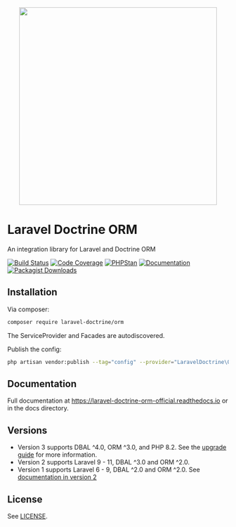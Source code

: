 <p align="center">
    <img src="https://placehold.co/10x10/337ab7/337ab7.png" width="100%" height="15px">
    <img width="450px" src="https://github.com/laravel-doctrine/orm/blob/3.0.x/docs/banner.png"/>
</p>

Laravel Doctrine ORM
====================

An integration library for Laravel and Doctrine ORM

[![Build Status](https://github.com/laravel-doctrine/orm/actions/workflows/continuous-integration.yml/badge.svg)](https://github.com/laravel-doctrine/orm/actions/workflows/continuous-integration.yml?query=branch%3Amain)
[![Code Coverage](https://codecov.io/gh/laravel-doctrine/orm/branch/3.0.x/graph/badge.svg?token=3CpQzDXOWX)](https://codecov.io/gh/laravel-doctrine/orm)
[![PHPStan](https://img.shields.io/badge/PHPStan-level%201-brightgreen.svg)](https://img.shields.io/badge/PHPStan-level%201-brightgreen.svg)
[![Documentation](https://readthedocs.org/projects/laravel-doctrine-orm-official/badge/?version=latest)](https://laravel-doctrine-orm-official.readthedocs.io/en/latest/)
[![Packagist Downloads](https://img.shields.io/packagist/dd/laravel-doctrine/orm)](https://packagist.org/packages/laravel-doctrine/orm)


Installation
------------

Via composer:

```bash
composer require laravel-doctrine/orm
```

The ServiceProvider and Facades are autodiscovered.

Publish the config:

```bash
php artisan vendor:publish --tag="config" --provider="LaravelDoctrine\ORM\DoctrineServiceProvider"
```


Documentation
-------------

Full documentation at https://laravel-doctrine-orm-official.readthedocs.io
or in the docs directory.


Versions
--------

* Version 3 supports DBAL ^4.0, ORM ^3.0, and PHP 8.2.  See the [upgrade guide](https://laravel-doctrine-orm-official.readthedocs.io/en/latest/upgrade.html) for more information.
* Version 2 supports Laravel 9 - 11, DBAL ^3.0 and ORM ^2.0.
* Version 1 supports Laravel 6 - 9, DBAL ^2.0 and ORM ^2.0.
  See [documentation in version 2](https://github.com/laravel-doctrine/orm/tree/2.0?tab=readme-ov-file#versions)

License
-------

See [LICENSE](https://github.com/laravel-doctrine/orm/blob/master/LICENSE).
